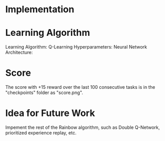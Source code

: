 # Implementation


# Learning Algorithm
Learning Algorithm: Q-Learning
Hyperparameters:
Neural Network Architecture:

# Score 

The score with +15 reward over the last 100 consecutive tasks is in the "checkpoints" folder as "score.png".


# Idea for Future Work
Impement the rest of the Rainbow algorithm, such as Double Q-Network, prioritized experience replay, etc.
